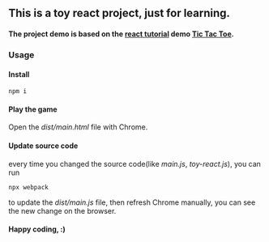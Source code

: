 ## This is a toy react project, just for learning.
#### The project demo is based on the [react tutorial](https://reactjs.org/tutorial/tutorial.html) demo [Tic Tac Toe](https://codepen.io/gaearon/pen/gWWZgR).

### Usage
#### Install
```
npm i
```

#### Play the game
Open the *dist/main.html* file with Chrome.

#### Update source code
every time you changed the source code(like *main.js*, *toy-react.js*), you can run
```
npx webpack
```
to update the *dist/main.js* file, then refresh Chrome manually, you can see the new change on the browser.

#### Happy coding, :)
